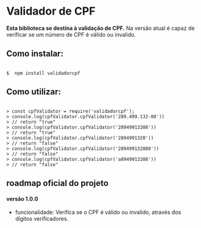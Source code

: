 # Validador de CPF

**Esta biblioteca se destina à validação de CPF.**
Na versão atual é capaz de verificar se um número de CPF é válido ou invalido.

## Como instalar:

```shell

$  npm install validadorcpf

```

## Como utilizar:

```node

> const cpfValidator = require('validadorcpf');
> console.log(cpfValidator.cpfValidator('289.499.132-08'))
> // return "true"
> console.log(cpfValidator.cpfValidator('28949913208'))
> // return "true"
> console.log(cpfValidator.cpfValidator('2894991320'))
> // return "false"
> console.log(cpfValidator.cpfValidator('289499132088'))
> // return "false"
> console.log(cpfValidator.cpfValidator('a8949913208'))
> // return "false"
```

## roadmap oficial do projeto

#### versão 1.0.0
- funcionalidade: Verifica se o CPF é válido ou invalido, através dos dígitos verificadores.
